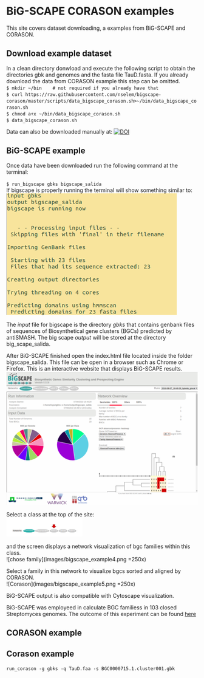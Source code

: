 # BiG-SCAPE CORASON examples  
This site covers dataset downloading, a examples from BiG-SCAPE and CORASON.  
## Download example dataset  
In a clean directory donwload and execute the following script to obtain the directories gbk and genomes and the fasta file TauD.fasta. If you already download the data from CORASON example this step can be omitted.   
`$ mkdir ~/bin    # not required if you already have that`  
`$ curl https://raw.githubusercontent.com/nselem/bigscape-corason/master/scripts/data_bigscape_corason.sh>~/bin/data_bigscape_corason.sh`    
`$ chmod a+x ~/bin/data_bigscape_corason.sh`    
`$ data_bigscape_corason.sh`    

Data can also be downloaded manually at: 
[![DOI](https://zenodo.org/badge/DOI/10.5281/zenodo.1340706.svg)](https://doi.org/10.5281/zenodo.1340706)  

## BiG-SCAPE example  
Once data have been downloaded run the following command at the terminal:  

`$ run_bigscape gbks bigscape_salida`  
 If bigscape is properly running the terminal will show something similar to:  
 ![bigscape example1.png](images/bigscape_example1.png)
 
The _input_ file for bigscape is the directory _gbks_ that contains genbank files of sequences of Biosynthetical gene clusters (BGCs) predicted by antiSMASH. The big scape _output_  will be stored at the directory big_scape_salida.    

After BiG-SCAPE finished open the index.html file located inside the folder bigscape_salida. This file can be open in a browser such as Chrome or Firefox. This is an interactive website that displays BiG-SCAPE results.   
![index](images/bigscape_example2.png)  

Select a class at the top of the site:  
 <img src="images/bigscape_example3.png" alt="Select class" width="200" height="50"/> 
 
and the screen displays a network visualization of bgc families within this class.  
![chose family](images/bigscape_example4.png =250x)  

Select a family in this network to visualize bgcs sorted and aligned by CORASON.  
![Corason](images/bigscape_example5.png =250x)  

BiG-SCAPE output is also compatible with Cytoscape visualization.  


BiG-SCAPE was employeed in calculate BGC familiess in 103 closed Streptomyces genomes. The outcome of this experiment can be found [here](http://bioinformatics.nl/~xnava009/streptomyces_out/)  



## CORASON example 

## Corason example  
`run_corason -g gbks -q TauD.faa -s BGC0000715.1.cluster001.gbk`    
